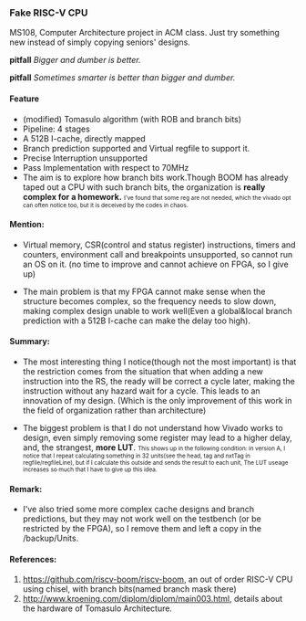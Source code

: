 ###  Fake RISC-V CPU
MS108, Computer Architecture project in ACM class. Just try something new instead of simply copying seniors' designs. 

**pitfall** *Bigger and dumber is better.* 

**pitfall** *Sometimes smarter is better than bigger and dumber.* 

#### Feature

* (modified) Tomasulo algorithm (with ROB and branch bits)
* Pipeline: 4 stages
* A 512B I-cache, directly mapped
* Branch prediction supported and Virtual regfile to support it. 
* Precise Interruption unsupported
* Pass Implementation with respect to 70MHz
* The aim is to explore how branch bits work.Though BOOM has already taped out a CPU with such branch bits, the organization is **really complex for a homework.** <font size=1>I've found that some reg are not needed, which the vivado opt can often notice too, but it is deceived by the codes in chaos. </font>

#### Mention: 

* Virtual memory, CSR(control and status register) instructions, timers and counters, environment call and breakpoints unsupported, so cannot run an OS on it. (no time to improve and cannot achieve on FPGA, so I give up)

* The main problem is that my FPGA cannot make sense when the structure becomes complex, so the frequency needs to slow down, making complex design unable to work well(Even a global&local branch prediction with a 512B I-cache can make the delay too high). 

#### Summary: 

* The most interesting thing I notice(though not the most important) is that the restriction comes from the situation that when adding a new instruction into the RS, the ready will be correct a cycle later, making the instruction without any hazard wait for a cycle. This leads to an innovation of my design. (Which is the only improvement of this work in the field of organization rather than architecture)

* The biggest problem is that I do not understand how Vivado works to design, even simply removing some register may lead to a  higher delay, and, the strangest, **more LUT**. <font size=1>This shows up in the following condition: in version A, I notice that I repeat calculating something in 32 units(see the head, tag and nxtTag in regfile/regfileLine), but if I calculate this outside and sends the result to each unit, The LUT useage increases so much that I have to give up this idea. </font>

#### Remark: 

* I've also tried some more complex cache designs and branch predictions, but they may not work well on the testbench (or be restricted by the FPGA), so I remove them and left a copy in the /backup/Units. 

#### References:

1. https://github.com/riscv-boom/riscv-boom, an out of order RISC-V CPU using chisel, with branch bits(named branch mask there)
2. http://www.kroening.com/diplom/diplom/main003.html, details about the hardware of Tomasulo Architecture.